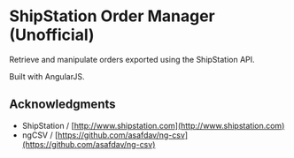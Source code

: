 # ShipStation Order Manager (Unofficial)

Retrieve and manipulate orders exported using the ShipStation API.

Built with AngularJS.

## Acknowledgments

* ShipStation / [http://www.shipstation.com](http://www.shipstation.com)
* ngCSV / [https://github.com/asafdav/ng-csv](https://github.com/asafdav/ng-csv)